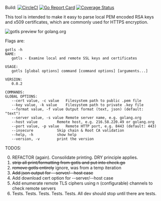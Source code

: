 Build: [![CircleCI](https://circleci.com/gh/jamonation/gotls/tree/master.svg?style=svg)](https://circleci.com/gh/jamonation/gotls/tree/master) [![Go Report Card](https://goreportcard.com/badge/github.com/jamonation/gotls)](https://goreportcard.com/report/github.com/jamonation/gotls) [![Coverage Status](https://coveralls.io/repos/github/jamonation/gotls/badge.svg?branch=testing123)](https://coveralls.io/github/jamonation/gotls?branch=testing123)

This tool is intended to make it easy to parse local PEM encoded RSA keys and x509 certificates, which are commonly used for HTTPS encryption.

![gotls preview for golang.org](https://raw.githubusercontent.com/jamonation/gotls/master/gotls-preview.png)


Flags are:

```
gotls -h
NAME:
   gotls - Examine local and remote SSL keys and certificates

USAGE:
   gotls [global options] command [command options] [arguments...]

VERSION:
   0.0.2

COMMANDS:
GLOBAL OPTIONS:
   --cert value, -c value	Filesystem path to public .pem file
   --key value, -k value	Filesystem path to private .key file
   --format value, -f value	Output format (text, json) (default: "text")
   --server value, -s value	Remote server name, e.g. golang.org
   --host value			Remote host, e.g. 216.58.220.49 or golang.org
   --port value, -p value	Remote HTTP port, e.g. 8443 (default: 443)
   --insecure			Skip chain & Root CA validation
   --help, -h			show help
   --version, -v		print the version
```

TODOS:

0. REFACTOR (again). Consolidate printing. DRY principle applies.
1. ~~strip all print/formatting from gotls and put into check.go~~
2. ~~remove gotls entirely~~ ignore, was from a temp iteration
3. ~~Add json output for --server/--host case~~
4. Add download cert option for --server/--host case
5. Add enumerate remote TLS ciphers using n (configurable) channels to check remote servers
6. Tests. Tests. Tests. Tests. Tests. All dev should stop until there are tests.
